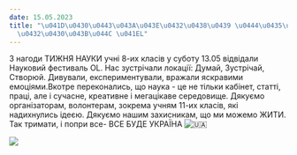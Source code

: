 ```yaml
---
date: 15.05.2023
title: "\u041D\u0430\u0443\u043A\u043E\u0432\u0438\u0439 \u0444\u0435\u0441\u0442\u0438\
  \u0432\u0430\u043B\u044C \u041EL"
---
```

З нагоди ТИЖНЯ НАУКИ учні 8-их класів у суботу 13.05 відвідали Науковий фестиваль ОL. Нас зустрічали локації: Думай, Зустрічай, Створюй. Дивували, експериментували, вражали яскравими емоціями.Вкотре переконались, що наука - це не тільки кабінет, статті, праці, але і сучасне, креативне і мегацікаве середовище. Дякуємо організаторам, волонтерам, зокрема учням 11-их класів, які надихнулись ідеєю. Дякуємо нашим захисникам, що ми можемо ЖИТИ. Так тримати, і попри
все- ВСЕ БУДЕ УКРАЇНА
![🇺🇦](https://static.xx.fbcdn.net/images/emoji.php/v9/tf2/1/16/1f1fa_1f1e6.png)

![](/files/науковий-фестиваль-о-фест2023.png)